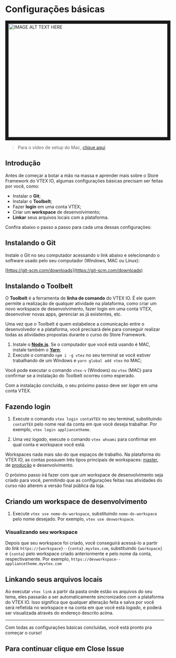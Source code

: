 # Configurações básicas

<a href="https://bit.ly/setup-vtex" target="_blank"><img src="https://user-images.githubusercontent.com/18701182/70204540-be18f680-16ff-11ea-994d-ef580767a673.png" 
alt="IMAGE ALT TEXT HERE" width="600" height="360" border="10" /></a>

> Para o vídeo de setup do Mac, [clique aqui](https://bit.ly/setup-vtex-mac)

## Introdução 

Antes de começar a botar a mão na massa e aprender mais sobre o Store Framework do VTEX IO, algumas configurações básicas precisam ser feitas por você, como:

- Instalar o **Git**; 
- Instalar o **Toolbelt**; 
- Fazer **login** em uma conta VTEX;
- Criar um **workspace** de desenvolvimento;
- **Linkar** seus arquivos locais com a plataforma.

Confira abaixo o passo a passo para cada uma dessas configurações:

## Instalando o Git 

Instale o Git no seu computador acessando o link abaixo e selecionando o software usado pelo seu computador (Windows, MAC ou Linux):

[https://git-scm.com/downloads](https://git-scm.com/downloads)


## Instalando o Toolbelt

O **Toolbelt** é a ferramenta de **linha de comando** do VTEX IO. É ele quem permite a realização de qualquer atividade na plataforma, como criar um novo workspace de desenvolvimento, fazer login em uma conta VTEX, desenvolver novas apps, gerenciar as já existentes, etc.

Uma vez que o Toolbelt é quem estabelece a comunicação entre o desenvolvedor e a plataforma, você precisará dele para conseguir realizar todas as atividades propostas durante o curso do Store Framework. 

1. Instale o [**Node.js**](https://nodejs.org/). Se o computador que você está usando é MAC, instale também o [**Yarn**](https://yarnpkg.com/);
2. Execute o comando `npm i -g vtex` no seu terminal se você estiver trabalhando de um Windows e `yarn global add vtex` no MAC;

Você pode executar o comando `vtex-v` (Windows) ou `vtex` (MAC) para confirmar se a instalação do Toolbelt ocorreu como esperado. 

Com a instalação concluída, o seu próximo passo deve ser *logar* em uma conta VTEX. 

## Fazendo login 

1. Execute o comando `vtex login contaVTEX` no seu terminal, substituindo `contaVTEX` pelo nome real da conta em que você deseja trabalhar. Por exemplo, `vtex login appliancetheme`.

2. Uma vez *logado*, execute o comando `vtex whoami` para confirmar em qual conta e workspace você está. 

Workspaces nada mais são do que espaços de trabalho. Na plataforma do VTEX IO, as contas possuem três tipos principais de workspaces: [master](https://vtex.io/docs/recipes/store/promoting-a-workspace-to-master), de [produção](https://vtex.io/docs/recipes/store/creating-a-production-workspace) e desenvolvimento. 

O próximo passo irá fazer com que um workspace de desenvolvimento seja criado para você, permitindo que as configurações feitas nas atividades do curso não alterem a versão final pública da loja. 

## Criando um workspace de desenvolvimento

1. Execute `vtex use nome-do-workspace`, substituindo `nome-do-workspace` pelo nome desejado. Por exemplo, `vtex use devworkspace`.

### Visualizando seu workspace

Depois que seu workspace foi criado, você conseguirá acessá-lo a partir do link `https://{workspace}--{conta}.myvtex.com`, substituindo `{workspace}` e `{conta}` pelo workspace criado anteriormente e pelo nome da conta, respectivamente. Por exemplo, `https://devworkspace--appliancetheme.myvtex.com`

## Linkando seus arquivos locais

Ao executar `vtex link` a partir da pasta onde estão os arquivos do seu tema, eles passarão a ser automaticamente sincronizados com a plataforma do VTEX IO. Isso significa que qualquer alteração feita e salva por você será refletida no workspace e na conta em que você está *logado*, e poderá ser visualizada através do endereço descrito acima.

---

Com todas as configurações básicas concluídas, você está pronto pra começar o curso! 

## Para continuar clique em Close Issue
